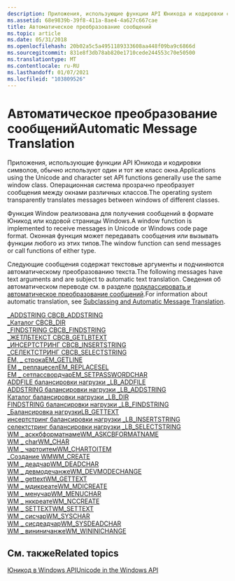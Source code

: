```yaml
---
description: Приложения, использующие функции API Юникода и кодировки символов, обычно используют один и тот же класс окна. Операционная система прозрачно преобразует сообщения между окнами различных классов.
ms.assetid: 68e9839b-39f8-411a-8ae4-4a627c667cae
title: Автоматическое преобразование сообщений
ms.topic: article
ms.date: 05/31/2018
ms.openlocfilehash: 20b02a5c5a4951189333608aa448f09ba9c6866d
ms.sourcegitcommit: 831e8f3db78ab820e1710cede244553c70e50500
ms.translationtype: MT
ms.contentlocale: ru-RU
ms.lasthandoff: 01/07/2021
ms.locfileid: "103809526"
---
```

# <a name="automatic-message-translation"></a><span data-ttu-id="1e123-104">Автоматическое преобразование сообщений</span><span class="sxs-lookup"><span data-stu-id="1e123-104">Automatic Message Translation</span></span>

<span data-ttu-id="1e123-105">Приложения, использующие функции API Юникода и кодировки символов, обычно используют один и тот же класс окна.</span><span class="sxs-lookup"><span data-stu-id="1e123-105">Applications using the Unicode and character set API functions generally use the same window class.</span></span> <span data-ttu-id="1e123-106">Операционная система прозрачно преобразует сообщения между окнами различных классов.</span><span class="sxs-lookup"><span data-stu-id="1e123-106">The operating system transparently translates messages between windows of different classes.</span></span>

<span data-ttu-id="1e123-107">Функция Window реализована для получения сообщений в формате Юникод или кодовой страницы Windows.</span><span class="sxs-lookup"><span data-stu-id="1e123-107">A window function is implemented to receive messages in Unicode or Windows code page format.</span></span> <span data-ttu-id="1e123-108">Оконная функция может передавать сообщения или вызывать функции любого из этих типов.</span><span class="sxs-lookup"><span data-stu-id="1e123-108">The window function can send messages or call functions of either type.</span></span>

<span data-ttu-id="1e123-109">Следующие сообщения содержат текстовые аргументы и подчиняются автоматическому преобразованию текста.</span><span class="sxs-lookup"><span data-stu-id="1e123-109">The following messages have text arguments and are subject to automatic text translation.</span></span> <span data-ttu-id="1e123-110">Сведения об автоматическом переводе см. в разделе [подклассировать и автоматическое преобразование сообщений](subclassing-and-automatic-message-translation.md).</span><span class="sxs-lookup"><span data-stu-id="1e123-110">For information about automatic translation, see [Subclassing and Automatic Message Translation](subclassing-and-automatic-message-translation.md).</span></span>

<dl>

[<span data-ttu-id="1e123-111">\_ADDSTRING CB</span><span class="sxs-lookup"><span data-stu-id="1e123-111">CB\_ADDSTRING</span></span>](../controls/cb-addstring.md)  
[<span data-ttu-id="1e123-112">\_Каталог CB</span><span class="sxs-lookup"><span data-stu-id="1e123-112">CB\_DIR</span></span>](../controls/cb-dir.md)  
[<span data-ttu-id="1e123-113">\_FINDSTRING CB</span><span class="sxs-lookup"><span data-stu-id="1e123-113">CB\_FINDSTRING</span></span>](../controls/cb-findstring.md)  
[<span data-ttu-id="1e123-114">\_ЖЕТЛБТЕКСТ CB</span><span class="sxs-lookup"><span data-stu-id="1e123-114">CB\_GETLBTEXT</span></span>](../controls/cb-getlbtext.md)  
[<span data-ttu-id="1e123-115">\_ИНСЕРТСТРИНГ CB</span><span class="sxs-lookup"><span data-stu-id="1e123-115">CB\_INSERTSTRING</span></span>](../controls/cb-insertstring.md)  
[<span data-ttu-id="1e123-116">\_СЕЛЕКТСТРИНГ CB</span><span class="sxs-lookup"><span data-stu-id="1e123-116">CB\_SELECTSTRING</span></span>](../controls/cb-selectstring.md)  
[<span data-ttu-id="1e123-117">EM, \_ строка</span><span class="sxs-lookup"><span data-stu-id="1e123-117">EM\_GETLINE</span></span>](../controls/em-getline.md)  
[<span data-ttu-id="1e123-118">EM \_ реплацесел</span><span class="sxs-lookup"><span data-stu-id="1e123-118">EM\_REPLACESEL</span></span>](../controls/em-replacesel.md)  
[<span data-ttu-id="1e123-119">EM \_ сетпассвордчар</span><span class="sxs-lookup"><span data-stu-id="1e123-119">EM\_SETPASSWORDCHAR</span></span>](../controls/em-setpasswordchar.md)  
[<span data-ttu-id="1e123-120">ADDFILE балансировки нагрузки \_</span><span class="sxs-lookup"><span data-stu-id="1e123-120">LB\_ADDFILE</span></span>](../controls/lb-addfile.md)  
[<span data-ttu-id="1e123-121">ADDSTRING балансировки нагрузки \_</span><span class="sxs-lookup"><span data-stu-id="1e123-121">LB\_ADDSTRING</span></span>](../controls/lb-addstring.md)  
[<span data-ttu-id="1e123-122">Каталог балансировки нагрузки \_</span><span class="sxs-lookup"><span data-stu-id="1e123-122">LB\_DIR</span></span>](../controls/lb-dir.md)  
[<span data-ttu-id="1e123-123">FINDSTRING балансировки нагрузки \_</span><span class="sxs-lookup"><span data-stu-id="1e123-123">LB\_FINDSTRING</span></span>](../controls/lb-findstring.md)  
[<span data-ttu-id="1e123-124">\_Балансировка нагрузки</span><span class="sxs-lookup"><span data-stu-id="1e123-124">LB\_GETTEXT</span></span>](../controls/lb-gettext.md)  
[<span data-ttu-id="1e123-125">инсертстринг балансировки нагрузки \_</span><span class="sxs-lookup"><span data-stu-id="1e123-125">LB\_INSERTSTRING</span></span>](../controls/lb-insertstring.md)  
[<span data-ttu-id="1e123-126">селектстринг балансировки нагрузки \_</span><span class="sxs-lookup"><span data-stu-id="1e123-126">LB\_SELECTSTRING</span></span>](../controls/lb-selectstring.md)  
[<span data-ttu-id="1e123-127">WM \_ асккбформатнаме</span><span class="sxs-lookup"><span data-stu-id="1e123-127">WM\_ASKCBFORMATNAME</span></span>](../dataxchg/wm-askcbformatname.md)  
[<span data-ttu-id="1e123-128">WM \_ char</span><span class="sxs-lookup"><span data-stu-id="1e123-128">WM\_CHAR</span></span>](../inputdev/wm-char.md)  
[<span data-ttu-id="1e123-129">WM \_ чартоитем</span><span class="sxs-lookup"><span data-stu-id="1e123-129">WM\_CHARTOITEM</span></span>](../controls/wm-chartoitem.md)  
[<span data-ttu-id="1e123-130">\_Создание WM</span><span class="sxs-lookup"><span data-stu-id="1e123-130">WM\_CREATE</span></span>](../winmsg/wm-create.md)  
[<span data-ttu-id="1e123-131">WM \_ деадчар</span><span class="sxs-lookup"><span data-stu-id="1e123-131">WM\_DEADCHAR</span></span>](../inputdev/wm-deadchar.md)  
[<span data-ttu-id="1e123-132">WM \_ девмодечанже</span><span class="sxs-lookup"><span data-stu-id="1e123-132">WM\_DEVMODECHANGE</span></span>](../gdi/wm-devmodechange.md)  
[<span data-ttu-id="1e123-133">WM \_ gettext</span><span class="sxs-lookup"><span data-stu-id="1e123-133">WM\_GETTEXT</span></span>](../winmsg/wm-gettext.md)  
[<span data-ttu-id="1e123-134">WM \_ мдикреате</span><span class="sxs-lookup"><span data-stu-id="1e123-134">WM\_MDICREATE</span></span>](../winmsg/wm-mdicreate.md)  
[<span data-ttu-id="1e123-135">WM \_ менучар</span><span class="sxs-lookup"><span data-stu-id="1e123-135">WM\_MENUCHAR</span></span>](../menurc/wm-menuchar.md)  
[<span data-ttu-id="1e123-136">WM \_ нккреате</span><span class="sxs-lookup"><span data-stu-id="1e123-136">WM\_NCCREATE</span></span>](../winmsg/wm-nccreate.md)  
[<span data-ttu-id="1e123-137">WM \_ SETTEXT</span><span class="sxs-lookup"><span data-stu-id="1e123-137">WM\_SETTEXT</span></span>](../winmsg/wm-settext.md)  
[<span data-ttu-id="1e123-138">WM \_ сисчар</span><span class="sxs-lookup"><span data-stu-id="1e123-138">WM\_SYSCHAR</span></span>](../menurc/wm-syschar.md)  
[<span data-ttu-id="1e123-139">WM \_ сисдеадчар</span><span class="sxs-lookup"><span data-stu-id="1e123-139">WM\_SYSDEADCHAR</span></span>](../inputdev/wm-sysdeadchar.md)  
[<span data-ttu-id="1e123-140">WM \_ вининичанже</span><span class="sxs-lookup"><span data-stu-id="1e123-140">WM\_WININICHANGE</span></span>](../winmsg/wm-wininichange.md)  
</dl>

## <a name="related-topics"></a><span data-ttu-id="1e123-141">См. также</span><span class="sxs-lookup"><span data-stu-id="1e123-141">Related topics</span></span>

<dl> <dt>

[<span data-ttu-id="1e123-142">Юникод в Windows API</span><span class="sxs-lookup"><span data-stu-id="1e123-142">Unicode in the Windows API</span></span>](unicode-in-the-windows-api.md)
</dt> </dl>

 

 
